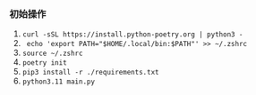 <!-- markdownlint-disable -->

### 初始操作

1. `curl -sSL https://install.python-poetry.org | python3 -`
2. ` echo 'export PATH="$HOME/.local/bin:$PATH"' >> ~/.zshrc`
3. `source ~/.zshrc`
4. `poetry init`
5. `pip3 install -r ./requirements.txt `
6. `python3.11 main.py`



